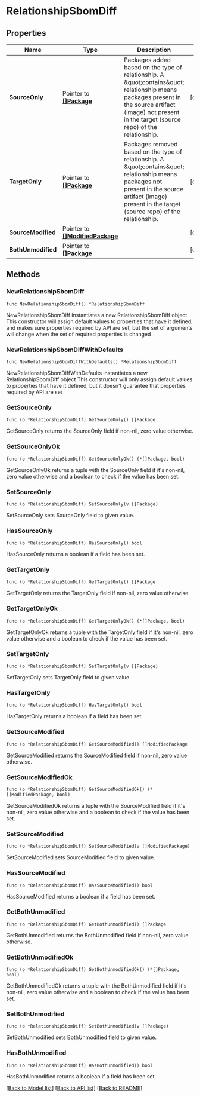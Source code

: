# RelationshipSbomDiff

## Properties

Name | Type | Description | Notes
------------ | ------------- | ------------- | -------------
**SourceOnly** | Pointer to [**[]Package**](Package.md) | Packages added based on the type of relationship. A \&quot;contains\&quot; relationship means packages present in the source artifact (image) not present in the target (source repo) of the relationship. | [optional] 
**TargetOnly** | Pointer to [**[]Package**](Package.md) | Packages removed based on the type of relationship. A \&quot;contains\&quot; relationship means packages not present in the source artifact (image) present in the target (source repo) of the relationship. | [optional] 
**SourceModified** | Pointer to [**[]ModifiedPackage**](ModifiedPackage.md) |  | [optional] 
**BothUnmodified** | Pointer to [**[]Package**](Package.md) |  | [optional] 

## Methods

### NewRelationshipSbomDiff

`func NewRelationshipSbomDiff() *RelationshipSbomDiff`

NewRelationshipSbomDiff instantiates a new RelationshipSbomDiff object
This constructor will assign default values to properties that have it defined,
and makes sure properties required by API are set, but the set of arguments
will change when the set of required properties is changed

### NewRelationshipSbomDiffWithDefaults

`func NewRelationshipSbomDiffWithDefaults() *RelationshipSbomDiff`

NewRelationshipSbomDiffWithDefaults instantiates a new RelationshipSbomDiff object
This constructor will only assign default values to properties that have it defined,
but it doesn't guarantee that properties required by API are set

### GetSourceOnly

`func (o *RelationshipSbomDiff) GetSourceOnly() []Package`

GetSourceOnly returns the SourceOnly field if non-nil, zero value otherwise.

### GetSourceOnlyOk

`func (o *RelationshipSbomDiff) GetSourceOnlyOk() (*[]Package, bool)`

GetSourceOnlyOk returns a tuple with the SourceOnly field if it's non-nil, zero value otherwise
and a boolean to check if the value has been set.

### SetSourceOnly

`func (o *RelationshipSbomDiff) SetSourceOnly(v []Package)`

SetSourceOnly sets SourceOnly field to given value.

### HasSourceOnly

`func (o *RelationshipSbomDiff) HasSourceOnly() bool`

HasSourceOnly returns a boolean if a field has been set.

### GetTargetOnly

`func (o *RelationshipSbomDiff) GetTargetOnly() []Package`

GetTargetOnly returns the TargetOnly field if non-nil, zero value otherwise.

### GetTargetOnlyOk

`func (o *RelationshipSbomDiff) GetTargetOnlyOk() (*[]Package, bool)`

GetTargetOnlyOk returns a tuple with the TargetOnly field if it's non-nil, zero value otherwise
and a boolean to check if the value has been set.

### SetTargetOnly

`func (o *RelationshipSbomDiff) SetTargetOnly(v []Package)`

SetTargetOnly sets TargetOnly field to given value.

### HasTargetOnly

`func (o *RelationshipSbomDiff) HasTargetOnly() bool`

HasTargetOnly returns a boolean if a field has been set.

### GetSourceModified

`func (o *RelationshipSbomDiff) GetSourceModified() []ModifiedPackage`

GetSourceModified returns the SourceModified field if non-nil, zero value otherwise.

### GetSourceModifiedOk

`func (o *RelationshipSbomDiff) GetSourceModifiedOk() (*[]ModifiedPackage, bool)`

GetSourceModifiedOk returns a tuple with the SourceModified field if it's non-nil, zero value otherwise
and a boolean to check if the value has been set.

### SetSourceModified

`func (o *RelationshipSbomDiff) SetSourceModified(v []ModifiedPackage)`

SetSourceModified sets SourceModified field to given value.

### HasSourceModified

`func (o *RelationshipSbomDiff) HasSourceModified() bool`

HasSourceModified returns a boolean if a field has been set.

### GetBothUnmodified

`func (o *RelationshipSbomDiff) GetBothUnmodified() []Package`

GetBothUnmodified returns the BothUnmodified field if non-nil, zero value otherwise.

### GetBothUnmodifiedOk

`func (o *RelationshipSbomDiff) GetBothUnmodifiedOk() (*[]Package, bool)`

GetBothUnmodifiedOk returns a tuple with the BothUnmodified field if it's non-nil, zero value otherwise
and a boolean to check if the value has been set.

### SetBothUnmodified

`func (o *RelationshipSbomDiff) SetBothUnmodified(v []Package)`

SetBothUnmodified sets BothUnmodified field to given value.

### HasBothUnmodified

`func (o *RelationshipSbomDiff) HasBothUnmodified() bool`

HasBothUnmodified returns a boolean if a field has been set.


[[Back to Model list]](../README.md#documentation-for-models) [[Back to API list]](../README.md#documentation-for-api-endpoints) [[Back to README]](../README.md)


